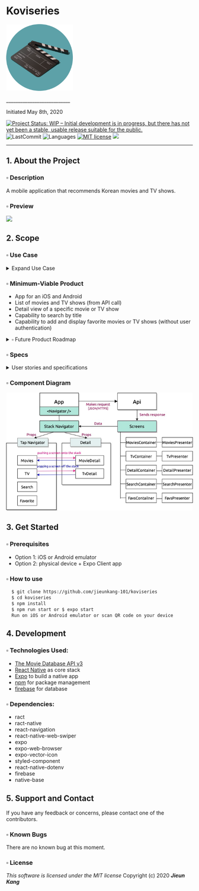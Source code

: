 # Koviseries 
<img src="./assets/icon.png" width="180px" />
<p align="left">
  ___________________________
</p>
Initiated May 8th, 2020

[![Project Status: WIP – Initial development is in progress, but there has not yet been a stable, usable release suitable for the public.](https://www.repostatus.org/badges/latest/wip.svg)](https://www.repostatus.org/#wip)
![LastCommit](https://img.shields.io/github/last-commit/jieunkang-101/React-Review-App)
![Languages](https://img.shields.io/github/languages/top/jieunkang-101/React-Review-App)
[![MIT license](https://img.shields.io/badge/License-MIT-orange.svg)](https://lbesson.mit-license.org/)
<a href="https://linkedin.com/in/jieun--kang">
  <img src="https://img.shields.io/badge/-LinkedIn-black.svg?style=plastic&logo=linkedin&colorB=2867B2">
</a>

---

## 1. About the Project

### ▫︎ Description
A mobile application that recommends Korean movies and TV shows.

### ▫︎ Preview
<img src="./assets/koviseries-screenshot.gif" width="640px" />

## 2. Scope

### ▫︎ Use Case
<details>
<summary>Expand Use Case</summary>

The users of this app will be those who are interested in Korean movies and TV shows but are uncomfortable to search with a specific query. Users don’t need to search using filters on existing massive movie applications. I think there are more and more people interested in Korean movies and TV shows these days, but there is not enough app to provide information about them. This application will be focused on that need.

The product will be able to display movies and TV shows that are now playing, popular, upcoming, top-rated, and offer the detail page of each movie or TV show.

The product will offer search functionality and users can mark as a favorite movie or TV show and see them on their favorite list.

</details>

### ▫︎ Minimum-Viable Product
* App for an iOS and Android
* List of movies and TV shows (from API call)
* Detail view of a specific movie or TV show
* Capability to search by title
* Capability to add and display favorite movies or TV shows (without user authentication)

<details>
<summary>▫︎ Future Product Roadmap</summary>

* User registration (database storage)
* User login/sign-out (with database authentication)
* Capability to mark as favorite movie or TV show to the user’s favorite list 
* Capability to rate of a certain movie or TV show
* CRUD functionality for a user’s review
* Capability to display a list of casts in Movie’s detail view and display a detail view of a certain actor
* Capability to display a list of similar movies 
* Capability to search by actor name
* Notification for the latest released movie or TV show
* Capability to edit a user’s profile (database storage)
* User authorization (admin)
* Capability to manage movies, TV shows and reviews by admin
* Capability to sort by most popular or highest rated

</details>  

### ▫︎ Specs
<details>
  <summary>User stories and specifications</summary>

  * As a User, I want to see lists of movies and tv shows. 
  * As a User, I want to be able to click on a movie or TV show to see its detail page.
  * As a User, I want to search for movies or a TV shows by title.
  * As a User, I want to mark as a favorite movie or TV show. 
  * As a User, I want to see list of my favorite movies and TV shows.

</details>  

### ▫︎ Component Diagram 
  <img src="./assets/diagram.jpg" alt="Application Component Tree" width= "640px" /> 

## 3. Get Started  

### ▫︎ Prerequisites
  * Option 1: iOS or Android emulator
  * Option 2: physical device + Expo Client app

### ▫︎ How to use
```
  $ git clone https://github.com/jieunkang-101/koviseries
  $ cd koviseries
  $ npm install  
  $ npm run start or $ expo start
  Run on iOS or Android emulator or scan QR code on your device
```

## 4. Development

### ▫︎ Technologies Used:
  * [The Movie Database API v3](https://developers.themoviedb.org/3/getting-started/introduction)
  * [React Native](https://reactnative.dev/) as core stack
  * [Expo](https://expo.io/) to build a native app
  * [npm](https://www.npmjs.com/) for package management
  * [firebase](https://firebase.google.com/) for database

### ▫︎ Dependencies:
  * ract
  * ract-native
  * react-navigation
  * react-native-web-swiper
  * expo
  * expo-web-browser
  * expo-vector-icon
  * styled-component
  * react-native-dotenv
  * firebase
  * native-base

## 5. Support and Contact

If you have any feedback or concerns, please contact one of the contributors.

### ▫︎  Known Bugs
There are no known bug at this moment.

### ▫︎ License
*This software is licensed under the MIT license*
Copyright (c) 2020 **_Jieun Kang_**